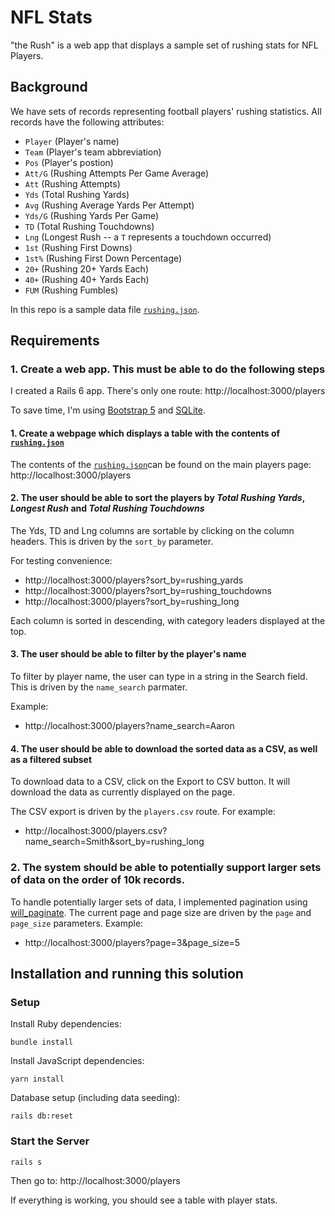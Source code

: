 # NFL Stats

"the Rush" is a web app that displays a sample set of rushing stats for NFL Players.

## Background
We have sets of records representing football players' rushing statistics. All records have the following attributes:
* `Player` (Player's name)
* `Team` (Player's team abbreviation)
* `Pos` (Player's postion)
* `Att/G` (Rushing Attempts Per Game Average)
* `Att` (Rushing Attempts)
* `Yds` (Total Rushing Yards)
* `Avg` (Rushing Average Yards Per Attempt)
* `Yds/G` (Rushing Yards Per Game)
* `TD` (Total Rushing Touchdowns)
* `Lng` (Longest Rush -- a `T` represents a touchdown occurred)
* `1st` (Rushing First Downs)
* `1st%` (Rushing First Down Percentage)
* `20+` (Rushing 20+ Yards Each)
* `40+` (Rushing 40+ Yards Each)
* `FUM` (Rushing Fumbles)

In this repo is a sample data file [`rushing.json`](/db/rushing.json).

## Requirements

### 1. Create a web app. This must be able to do the following steps

I created a Rails 6 app.  There's only one route: http://localhost:3000/players

To save time, I'm using [Bootstrap 5](https://getbootstrap.com/docs/5.0/getting-started/introduction/) and [SQLite](https://www.sqlite.org/index.html).

#### 1. Create a webpage which displays a table with the contents of [`rushing.json`](/db/rushing.json)

The contents of the [`rushing.json`](/db/rushing.json)can be found on the main players page: http://localhost:3000/players

#### 2. The user should be able to sort the players by _Total Rushing Yards_, _Longest Rush_ and _Total Rushing Touchdowns_

The Yds, TD and Lng columns are sortable by clicking on the column headers.  This is driven by the `sort_by` parameter.

For testing convenience:
* http://localhost:3000/players?sort_by=rushing_yards
* http://localhost:3000/players?sort_by=rushing_touchdowns
* http://localhost:3000/players?sort_by=rushing_long

Each column is sorted in descending, with category leaders displayed at the top.

#### 3. The user should be able to filter by the player's name

To filter by player name, the user can type in a string in the Search field.  This is driven by the `name_search` parmater.

Example:
* http://localhost:3000/players?name_search=Aaron

#### 4. The user should be able to download the sorted data as a CSV, as well as a filtered subset

To download data to a CSV, click on the Export to CSV button.  It will download the data as currently displayed on the page.

The CSV export is driven by the `players.csv` route.  For example:
* http://localhost:3000/players.csv?name_search=Smith&sort_by=rushing_long
    
### 2. The system should be able to potentially support larger sets of data on the order of 10k records.

To handle potentially larger sets of data, I implemented pagination using [will_paginate](will_paginate).  The current page and page size are driven by the `page` and `page_size` parameters.  Example:
* http://localhost:3000/players?page=3&page_size=5


## Installation and running this solution

### Setup

Install Ruby dependencies:
```
bundle install
```

Install JavaScript dependencies:
```
yarn install
```

Database setup (including data seeding):
```
rails db:reset
```

### Start the Server

```
rails s
```

Then go to: http://localhost:3000/players

If everything is working, you should see a table with player stats.
